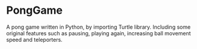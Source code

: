 # PongGame
A pong game written in Python, by importing Turtle library.
Including some original features such as pausing, playing again, increasing ball movement speed and teleporters.
